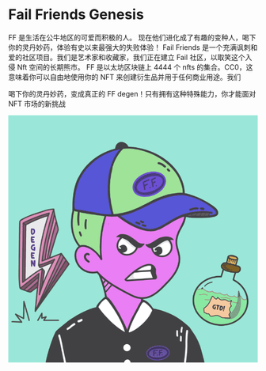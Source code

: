 # Fail Friends Genesis

FF 是生活在公牛地区的可爱而积极的人。
‍现在他们进化成了有趣的变种人，喝下你的灵丹妙药，体验有史以来最强大的失败体验！
‍ Fail Friends 是一个充满讽刺和爱的社区项目。我们是艺术家和收藏家，我们正在建立 Fail 社区，以取笑这个入侵 Nft 空间的长期熊市。
FF 是以太坊区块链上 4444 个 nfts 的集合。CC0，这意味着你可以自由地使用你的 NFT 来创建衍生品并用于任何商业用途。‍我们

喝下你的灵丹妙药，变成真正的 FF degen！只有拥有这种特殊能力，你才能面对 NFT 市场的新挑战

![NFT](微信截图_20220903193215.png)


